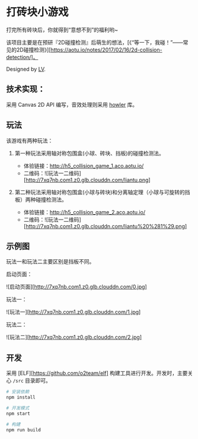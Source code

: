 # 打砖块小游戏

打完所有砖块后，你就得到“意想不到”的福利哟~

该项目主要是在预研『2D碰撞检测』后萌生的想法，[《“等一下，我碰！”——常见的2D碰撞检测》][https://aotu.io/notes/2017/02/16/2d-collision-detection/]。

Designed by [LV](https://github.com/mamboer).

## 技术实现：

采用 Canvas 2D API 编写，音效处理则采用 [howler](https://github.com/goldfire/howler.js) 库。

## 玩法

该游戏有两种玩法：

 1. 第一种玩法采用轴对称包围盒(小球、砖块、挡板)的碰撞检测法。
    - 体验链接：http://h5_collision_game_1.aco.aotu.io/
    - 二维码：![玩法一二维码][http://7xq7nb.com1.z0.glb.clouddn.com/liantu.png]

 2. 第二种玩法采用轴对称包围盒(小球与砖块)和分离轴定理（小球与可旋转的挡板）两种碰撞检测法。
    - 体验链接：http://h5_collision_game_2.aco.aotu.io/
    - 二维码：![玩法一二维码][http://7xq7nb.com1.z0.glb.clouddn.com/liantu%20%281%29.png]


## 示例图

玩法一和玩法二主要区别是挡板不同。

启动页面：

![启动页面][http://7xq7nb.com1.z0.glb.clouddn.com/0.jpg]

玩法一：

![玩法一][http://7xq7nb.com1.z0.glb.clouddn.com/1.jpg]

玩法二：

![玩法二][http://7xq7nb.com1.z0.glb.clouddn.com/2.jpg]


## 开发

采用 [ELF][https://github.com/o2team/elf] 构建工具进行开发。开发时，主要关心 `/src` 目录即可。

```bash
# 安装依赖
npm install

# 开发模式
npm start

# 构建
npm run build
```